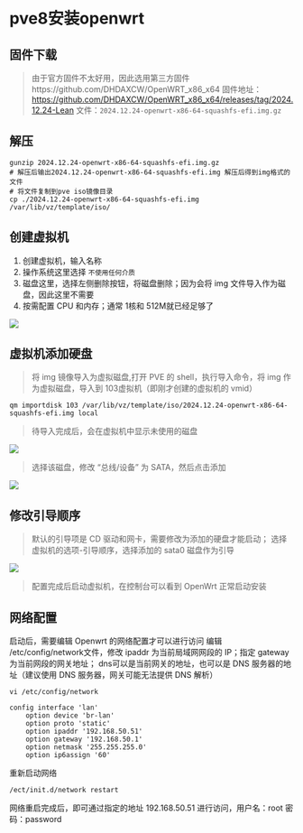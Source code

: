 # pve8安装openwrt

## 固件下载
> 由于官方固件不太好用，因此选用第三方固件https://github.com/DHDAXCW/OpenWRT_x86_x64
固件地址：https://github.com/DHDAXCW/OpenWRT_x86_x64/releases/tag/2024.12.24-Lean
文件：`2024.12.24-openwrt-x86-64-squashfs-efi.img.gz`

## 解压
```
gunzip 2024.12.24-openwrt-x86-64-squashfs-efi.img.gz
# 解压后输出2024.12.24-openwrt-x86-64-squashfs-efi.img 解压后得到img格式的文件
# 将文件复制到pve iso镜像目录
cp ./2024.12.24-openwrt-x86-64-squashfs-efi.img /var/lib/vz/template/iso/
```
## 创建虚拟机
1. 创建虚拟机，输入名称
2. 操作系统这里选择 `不使用任何介质`
3. 磁盘这里，选择左侧删除按钮，将磁盘删除；因为会将 img 文件导入作为磁盘，因此这里不需要
4. 按需配置 CPU 和内存；通常 1核和 512M就已经足够了

<img src="https://raw.githubusercontent.com/kingschan1204/homelab/refs/heads/main/openwrt/img/homelab-openwrt-pve-init-configuration.avif">

## 虚拟机添加硬盘
> 将 img 镜像导入为虚拟磁盘,打开 PVE 的 shell，执行导入命令，将 img 作为虚拟磁盘，导入到 103虚拟机（即刚才创建的虚拟机的 vmid）
```
qm importdisk 103 /var/lib/vz/template/iso/2024.12.24-openwrt-x86-64-squashfs-efi.img local
```
> 待导入完成后，会在虚拟机中显示未使用的磁盘

<img src="https://raw.githubusercontent.com/kingschan1204/homelab/refs/heads/main/openwrt/img/homelab-openwrt-pve-init-add-disk-to-vm-0.avif">

> 选择该磁盘，修改 “总线/设备” 为 SATA，然后点击添加

<img src="https://raw.githubusercontent.com/kingschan1204/homelab/refs/heads/main/openwrt/img/homelab-openwrt-pve-init-add-disk-to-vm-1.avif">

## 修改引导顺序
> 默认的引导项是 CD 驱动和网卡，需要修改为添加的硬盘才能启动； 选择虚拟机的选项-引导顺序，选择添加的 sata0 磁盘作为引导

<img src="https://raw.githubusercontent.com/kingschan1204/homelab/refs/heads/main/openwrt/img/homelab-openwrt-pve-init-set-boot-order.avif">

> 配置完成后启动虚拟机，在控制台可以看到 OpenWrt 正常启动安装

## 网络配置
启动后，需要编辑 Openwrt 的网络配置才可以进行访问
编辑 /etc/config/network文件，修改 ipaddr 为当前局域网网段的 IP；指定 gateway为当前网段的网关地址； dns可以是当前网关的地址，也可以是 DNS 服务器的地址（建议使用 DNS 服务器，网关可能无法提供 DNS 解析）
```
vi /etc/config/network
```
```
config interface 'lan'
	option device 'br-lan'
	option proto 'static'
	option ipaddr '192.168.50.51'
	option gateway '192.168.50.1'
	option netmask '255.255.255.0'
	option ip6assign '60'
```
重新启动网络

```
/ect/init.d/network restart
```
网络重启完成后，即可通过指定的地址 192.168.50.51 进行访问，用户名：root 密码：password